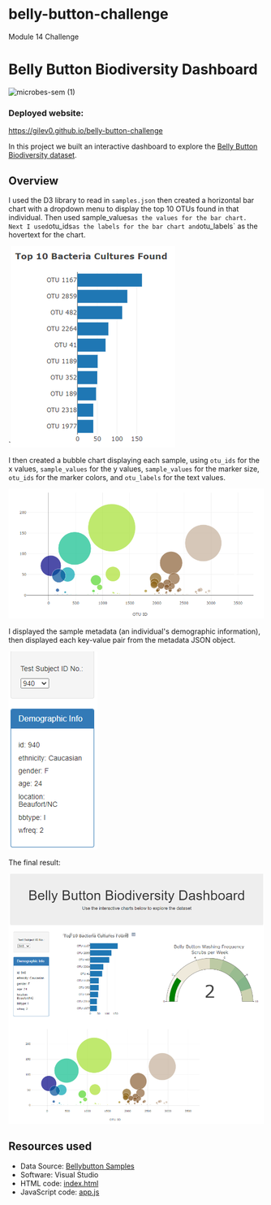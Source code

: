 # belly-button-challenge
Module 14 Challenge

# Belly Button Biodiversity Dashboard

![microbes-sem (1)](https://user-images.githubusercontent.com/112173540/216019398-148d9b0e-9ae9-4aee-b994-630685bc7c96.jpg)

### Deployed website:
https://gilev0.github.io/belly-button-challenge

In this project we built an interactive dashboard to explore the [Belly Button Biodiversity dataset](http://robdunnlab.com/projects/belly-button-biodiversity/). 

## Overview

I used the D3 library to read in `samples.json` then created a horizontal bar chart with a dropdown menu to display the top 10 OTUs found in that individual. Then used sample_values` as the values for the bar chart.  Next I used `otu_ids` as the labels for the bar chart and `otu_labels` as the hovertext for the chart. 

`![bar](images/bar.png)

I then created a bubble chart displaying each sample, using `otu_ids` for the x values, `sample_values` for the y values, `sample_values` for the marker size, `otu_ids` for the marker colors, and `otu_labels` for the text values.

![bubble](images/bubble.png)

I displayed the sample metadata (an individual's demographic information), then displayed each key-value pair from the metadata JSON object.

![demoinfo](images/demoinfo.png)

The final result:  

![dashboard](images/dashboard.png)

## Resources used
- Data Source: <a href="https://github.com/GILEV0/belly-button-challenge/samples.json" target="_blank">Bellybutton Samples</a>
- Software: Visual Studio 
- HTML code: <a href="https://github.com/GILEV0/belly-button-challenge/index.html" target="_blank">index.html</a>
- JavaScript code:  <a href="https://github.com/GILEV0/belly-button-challenge/static/js/app.js" target="_blank">app.js</a>
